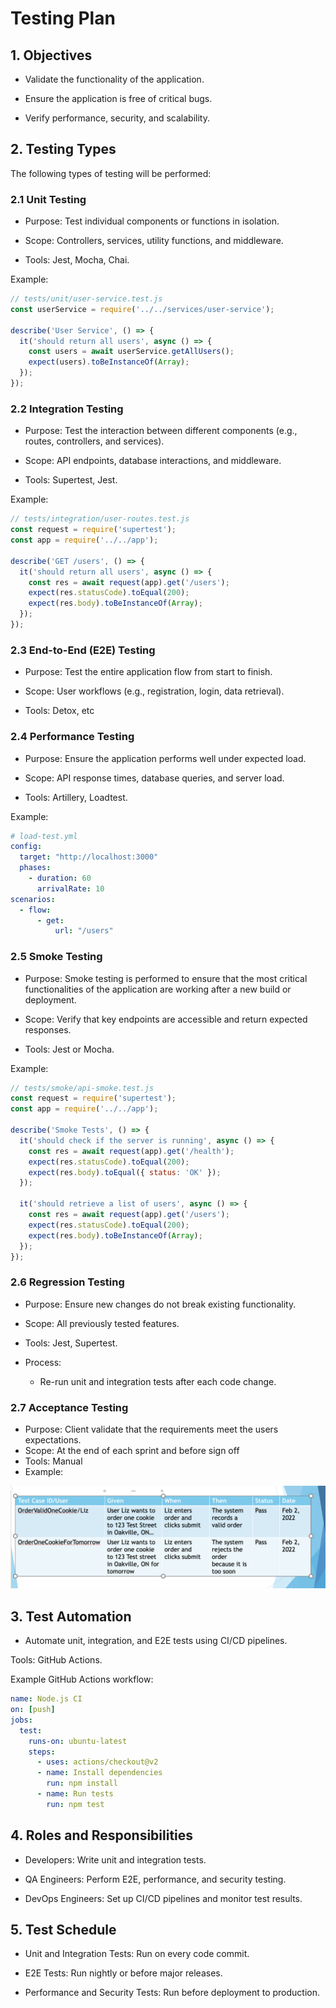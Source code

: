 # Testing Plan
## 1. Objectives
- Validate the functionality of the application.

- Ensure the application is free of critical bugs.

- Verify performance, security, and scalability.
## 2. Testing Types
The following types of testing will be performed:

### 2.1 Unit Testing
- Purpose: Test individual components or functions in isolation.

- Scope: Controllers, services, utility functions, and middleware.

- Tools: Jest, Mocha, Chai.

Example:

```javascript
// tests/unit/user-service.test.js
const userService = require('../../services/user-service');

describe('User Service', () => {
  it('should return all users', async () => {
    const users = await userService.getAllUsers();
    expect(users).toBeInstanceOf(Array);
  });
});
```

### 2.2 Integration Testing
- Purpose: Test the interaction between different components (e.g., routes, controllers, and services).

- Scope: API endpoints, database interactions, and middleware.

- Tools: Supertest, Jest.

Example:

```javascript
// tests/integration/user-routes.test.js
const request = require('supertest');
const app = require('../../app');

describe('GET /users', () => {
  it('should return all users', async () => {
    const res = await request(app).get('/users');
    expect(res.statusCode).toEqual(200);
    expect(res.body).toBeInstanceOf(Array);
  });
});
```


### 2.3 End-to-End (E2E) Testing
- Purpose: Test the entire application flow from start to finish.

- Scope: User workflows (e.g., registration, login, data retrieval).

- Tools: Detox, etc

### 2.4 Performance Testing
- Purpose: Ensure the application performs well under expected load.

- Scope: API response times, database queries, and server load.

- Tools: Artillery, Loadtest.

Example:

```yaml
# load-test.yml
config:
  target: "http://localhost:3000"
  phases:
    - duration: 60
      arrivalRate: 10
scenarios:
  - flow:
      - get:
          url: "/users"
```

### 2.5 Smoke Testing
- Purpose: Smoke testing is performed to ensure that the most critical functionalities of the application are working after a new build or deployment.

- Scope: Verify that key endpoints are accessible and return expected responses.

- Tools: Jest or Mocha.

Example:

```javascript
// tests/smoke/api-smoke.test.js
const request = require('supertest');
const app = require('../../app');

describe('Smoke Tests', () => {
  it('should check if the server is running', async () => {
    const res = await request(app).get('/health');
    expect(res.statusCode).toEqual(200);
    expect(res.body).toEqual({ status: 'OK' });
  });

  it('should retrieve a list of users', async () => {
    const res = await request(app).get('/users');
    expect(res.statusCode).toEqual(200);
    expect(res.body).toBeInstanceOf(Array);
  });
});
```

### 2.6 Regression Testing
- Purpose: Ensure new changes do not break existing functionality.

- Scope: All previously tested features.

- Tools: Jest, Supertest.

- Process:

  - Re-run unit and integration tests after each code change.


### 2.7 Acceptance Testing
- Purpose: Client validate that the requirements meet the users expectations.​
- Scope: At the end of each sprint and before sign off
- Tools: Manual
- Example: 

    
![alt text](./assets/image.png)

## 3. Test Automation
- Automate unit, integration, and E2E tests using CI/CD pipelines.

Tools: GitHub Actions.

Example GitHub Actions workflow:

```yaml
name: Node.js CI
on: [push]
jobs:
  test:
    runs-on: ubuntu-latest
    steps:
      - uses: actions/checkout@v2
      - name: Install dependencies
        run: npm install
      - name: Run tests
        run: npm test
```

## 4. Roles and Responsibilities
- Developers: Write unit and integration tests.

- QA Engineers: Perform E2E, performance, and security testing.

- DevOps Engineers: Set up CI/CD pipelines and monitor test results.

## 5. Test Schedule
- Unit and Integration Tests: Run on every code commit.

- E2E Tests: Run nightly or before major releases.

- Performance and Security Tests: Run before deployment to production.

